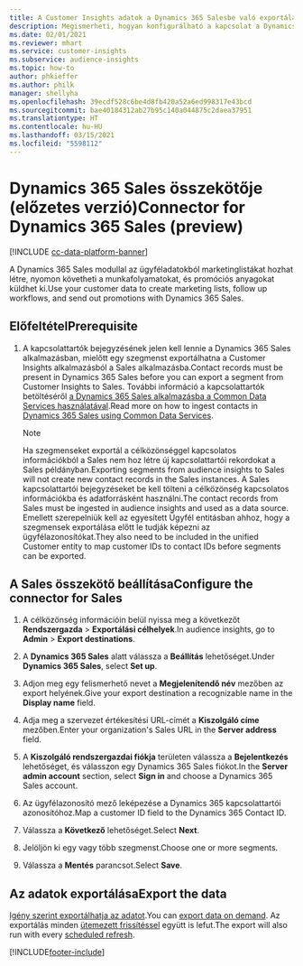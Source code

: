 ```yaml
---
title: A Customer Insights adatok a Dynamics 365 Salesbe való exportálása
description: Megismerheti, hogyan konfigurálható a kapcsolat a Dynamics 365 Sales megoldással.
ms.date: 02/01/2021
ms.reviewer: mhart
ms.service: customer-insights
ms.subservice: audience-insights
ms.topic: how-to
author: phkieffer
ms.author: philk
manager: shellyha
ms.openlocfilehash: 39ecdf528c6be4d8fb420a52a6ed998317e43bcd
ms.sourcegitcommit: bae40184312ab27b95c140a044875c2daea37951
ms.translationtype: HT
ms.contentlocale: hu-HU
ms.lasthandoff: 03/15/2021
ms.locfileid: "5598112"
---
```

# <a name="connector-for-dynamics-365-sales-preview"></a><span data-ttu-id="45f9c-103">Dynamics 365 Sales összekötője (előzetes verzió)</span><span class="sxs-lookup"><span data-stu-id="45f9c-103">Connector for Dynamics 365 Sales (preview)</span></span>

[!INCLUDE [cc-data-platform-banner](../includes/cc-data-platform-banner.md)]

<span data-ttu-id="45f9c-104">A Dynamics 365 Sales modullal az ügyféladatokból marketinglistákat hozhat létre, nyomon követheti a munkafolyamatokat, és promóciós anyagokat küldhet ki.</span><span class="sxs-lookup"><span data-stu-id="45f9c-104">Use your customer data to create marketing lists, follow up workflows, and send out promotions with Dynamics 365 Sales.</span></span>

## <a name="prerequisite"></a><span data-ttu-id="45f9c-105">Előfeltétel</span><span class="sxs-lookup"><span data-stu-id="45f9c-105">Prerequisite</span></span>

1. <span data-ttu-id="45f9c-106">A kapcsolattartók bejegyzésének jelen kell lennie a Dynamics 365 Sales alkalmazásban, mielőtt egy szegmenst exportálhatna a Customer Insights alkalmazásból a Sales alkalmazásba.</span><span class="sxs-lookup"><span data-stu-id="45f9c-106">Contact records must be present in Dynamics 365 Sales before you can export a segment from Customer Insights to Sales.</span></span> <span data-ttu-id="45f9c-107">További információ a kapcsolattartók betöltéséről [a Dynamics 365 Sales alkalmazásba a Common Data Services használatával](connect-power-query.md).</span><span class="sxs-lookup"><span data-stu-id="45f9c-107">Read more on how to ingest contacts in [Dynamics 365 Sales using Common Data Services](connect-power-query.md).</span></span>

   > [!NOTE]
   > <span data-ttu-id="45f9c-108">Ha szegmenseket exportál a célközönséggel kapcsolatos információkból a Sales nem hoz létre új kapcsolattartói rekordokat a Sales példányban.</span><span class="sxs-lookup"><span data-stu-id="45f9c-108">Exporting segments from audience insights to Sales will not create new contact records in the Sales instances.</span></span> <span data-ttu-id="45f9c-109">A Sales kapcsolattartói bejegyzéseket be kell tölteni a célközönség kapcsolatos információkba és adatforrásként használni.</span><span class="sxs-lookup"><span data-stu-id="45f9c-109">The contact records from Sales must be ingested in audience insights and used as a data source.</span></span> <span data-ttu-id="45f9c-110">Emellett szerepelniük kell az egyesített Ügyfél entitásban ahhoz, hogy a szegmensek exportálása előtt le tudják képezni az ügyfélazonosítókat.</span><span class="sxs-lookup"><span data-stu-id="45f9c-110">They also need to be included in the unified Customer entity to map customer IDs to contact IDs before segments can be exported.</span></span>

## <a name="configure-the-connector-for-sales"></a><span data-ttu-id="45f9c-111">A Sales összekötő beállítása</span><span class="sxs-lookup"><span data-stu-id="45f9c-111">Configure the connector for Sales</span></span>

1. <span data-ttu-id="45f9c-112">A célközönség információin belül nyissa meg a következőt **Rendszergazda** > **Exportálási célhelyek**.</span><span class="sxs-lookup"><span data-stu-id="45f9c-112">In audience insights, go to **Admin** > **Export destinations**.</span></span>

1. <span data-ttu-id="45f9c-113">A **Dynamics 365 Sales** alatt válassza a **Beállítás** lehetőséget.</span><span class="sxs-lookup"><span data-stu-id="45f9c-113">Under **Dynamics 365 Sales**, select **Set up**.</span></span>

1. <span data-ttu-id="45f9c-114">Adjon meg egy felismerhető nevet a **Megjelenítendő név** mezőben az export helyének.</span><span class="sxs-lookup"><span data-stu-id="45f9c-114">Give your export destination a recognizable name in the **Display name** field.</span></span>

1. <span data-ttu-id="45f9c-115">Adja meg a szervezet értékesítési URL-címét a **Kiszolgáló címe** mezőben.</span><span class="sxs-lookup"><span data-stu-id="45f9c-115">Enter your organization's Sales URL in the **Server address** field.</span></span>

1. <span data-ttu-id="45f9c-116">A **Kiszolgáló rendszergazdai fiókja** területen válassza a **Bejelentkezés** lehetőséget, és válasszon egy Dynamics 365 Sales fiókot.</span><span class="sxs-lookup"><span data-stu-id="45f9c-116">In the **Server admin account** section, select **Sign in** and choose a Dynamics 365 Sales account.</span></span>

1. <span data-ttu-id="45f9c-117">Az ügyfélazonosító mező leképezése a Dynamics 365 kapcsolattartói azonosítóhoz.</span><span class="sxs-lookup"><span data-stu-id="45f9c-117">Map a customer ID field to the Dynamics 365 Contact ID.</span></span>

1. <span data-ttu-id="45f9c-118">Válassza a **Következő** lehetőséget.</span><span class="sxs-lookup"><span data-stu-id="45f9c-118">Select **Next**.</span></span>

1. <span data-ttu-id="45f9c-119">Jelöljön ki egy vagy több szegmenst.</span><span class="sxs-lookup"><span data-stu-id="45f9c-119">Choose one or more segments.</span></span>

1. <span data-ttu-id="45f9c-120">Válassza a **Mentés** parancsot.</span><span class="sxs-lookup"><span data-stu-id="45f9c-120">Select **Save**.</span></span>

## <a name="export-the-data"></a><span data-ttu-id="45f9c-121">Az adatok exportálása</span><span class="sxs-lookup"><span data-stu-id="45f9c-121">Export the data</span></span>

<span data-ttu-id="45f9c-122">[Igény szerint exportálhatja az adatot](export-destinations.md).</span><span class="sxs-lookup"><span data-stu-id="45f9c-122">You can [export data on demand](export-destinations.md).</span></span> <span data-ttu-id="45f9c-123">Az exportálás minden [ütemezett frissítéssel](system.md#schedule-tab) együtt is lefut.</span><span class="sxs-lookup"><span data-stu-id="45f9c-123">The export will also run with every [scheduled refresh](system.md#schedule-tab).</span></span>


[!INCLUDE[footer-include](../includes/footer-banner.md)]